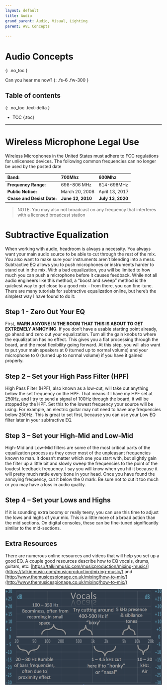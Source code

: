 ```yaml
---
layout: default
title: Audio
grand_parent: Audio, Visual, Lighting
parent: AVL Concepts

---
```

# Audio Concepts
{: .no_toc }

Can you hear me now?
{: .fs-6 .fw-300 }

## Table of contents
{: .no_toc .text-delta }

* TOC
{:toc}

---
# Wireless Microphone Legal Use

Wireless Microphones in the United States must adhere to FCC regulations for unlicensed devices. The following common frequencies can no longer be used by the posted date

| **Band:** | 700Mhz | 600Mhz |
| :--- | :--- | :--- |
| **Frequency Range:** | 698-806 MHz | 614-698MHz |
| **Public Notice:** | March 20, 2008 | April 13, 2017 |
| **Cease and Desist Date:** | **June 12, 2010** | **July 13, 2020** |

> NOTE: You may also not broadcast on any frequency that interferes with a licensed broadcast station

# Subtractive Equalization

When working with audio, headroom is always a necessity. You always want your main audio source to be able to cut through the rest of the mix. You also want to make sure your instruments aren’t blending into a mess. Subtractive EQ allows you to push microphones or instruments harder to stand out in the mix. With a bad equalization, you will be limited to how much you can push a microphone before it causes feedback. While not all audio engineers like this method, a “boost and sweep” method is the quickest way to get close to a good mix – from there, you can fine-tune. There are many tutorials for subtractive equalization online, but here’s the simplest way I have found to do it:

## Step 1 - Zero Out Your EQ

First, **WARN ANYONE IN THE ROOM THAT THIS IS ABOUT TO GET EXTREMELY ANNOYING**. If you don’t have a usable starting point already, go ahead and zero out your equalization. Turn all the gain knobs to where the equalization has no effect. This gives you a flat processing through the board, and the most flexibility going forward. At this step, you will also want to put your main speakers at 0 \(turned up to normal volume\) and your microphone to 0 \(turned up to normal volume\) if you have it gained properly.

## Step 2 – Set your High Pass Filter \(HPF\)

High Pass Filter \(HPF\), also known as a low-cut, will take out anything below the set frequency on the HPF. That means if I have my HPF set at 250Hz, and I try to send a signal of 100Hz through the board, it will be stopped by the HPF. Set this to the lowest frequency your source will be using. For example, an electric guitar may not need to have any frequencies below 250Hz. This is great to set first, because you can use your Low EQ filter later in your subtractive EQ.

## Step 3 – Set your High-Mid and Low-Mid

High-Mid and Low-Mid filters are some of the most critical parts of the equalization process as they cover most of the unpleasant frequencies known to man. It doesn’t matter which one you start with, but slightly gain the filter up a little bit and slowly sweep the frequencies to the point of the loudest feedback frequency. I say you will know when you hit it because it will pretty much rattle every bone in your head. Once you have found the annoying frequency, cut it below the 0 mark. Be sure not to cut it too much or you may have a loss in audio quality.

## Step 4 – Set your Lows and Highs

If it is sounding extra boomy or really teeny, you can use this time to adjust the lows and highs of your mix. This is a little more of a broad action than the mid sections. On digital consoles, these can be fine-tuned significantly similar to the mid-sections.

## Extra Resources

There are numerous online resources and videos that will help you set up a good EQ. A couple good resources describe how to EQ vocals, drums, guitars, etc: [https://talkinmusic.com/musicproduction/mixing-music/](https://talkinmusic.com/musicproduction/mixing-music/) and [http://www.themusicespionage.co.uk/mixing/how-to-mix/](http://www.themusicespionage.co.uk/mixing/how-to-mix/)

![](/assets/avl-equalize.png)

